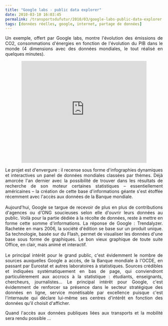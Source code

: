 ```yaml
---
title: "Google labs - public data explorer"
date: 2010-03-10 16:03:45
permalink: /transportsdufutur/2010/03/google-labs-public-data-explorer.html
tags: [données réelles, google, internet, partage de données]
---
```


<p style="text-align: justify">Un exemple, offert par Google labs, montre l'évolution des émissions de CO2, consommations d'énergies en fonction de l'évolution du PIB dans le monde (4 dimensions avec des données mondiales, le tout réalisé en quelques minutes). </p> <p style="text-align: center"><iframe frameborder="0" height="325" marginheight="0" marginwidth="0" scrolling="no" src="http://www.google.com/publicdata/explore/embed?ds=d5bncppjof8f9_&ctype=b&met_y=en_atm_co2e_pc&scale_y=lin&ind_y=false&met_x=ny_gdp_mktp_cd&scale_x=lin&ind_x=false&met_s=eg_use_pcap_kg_oe&dimp_c=country:income_level&idim=country:FRA&ifdim=country&pit=-315619200000&hl=en_US&dl=en_US" width="400"></iframe></p> <p style="text-align: justify">Le projet est d'envergure : il recense sous forme d'infographies dynamiques et interactives un panel de données mondiales classées par thèmes. Déjà amorcée l'an dernier avec la possibilité de trouver dans les résultats de recherche de son moteur certaines statistiques – essentiellement américaines – la création de cette base d'informations géante s'est étoffée récemment avec l'accès aux données de la Banque mondiale.<br /><br />Aujourd'hui, Google se targue de recevoir de plus en plus de contributions d'agences ou d'ONG soucieuses selon elle d'ouvrir leurs données au public. Voilà pour la partie dédiée à la récolte de données, reste à mettre en forme cette somme d'informations. La réponse de Google : Trendalyzer. Rachetée en mars 2006, la société d'édition se base sur un produit unique. Sa technologie, basée sur du Flash, permet de visualiser les données d'une base sous forme de graphiques. Le bon vieux graphique de toute suite Office, en clair, mais animé et interactif.<br /><br />Le principal intérêt pour le grand public, c'est évidemment le nombre de sources auxquelles Google a accès, de la Banque mondiale à l'OCDE, en passant par Eurostat et autres laboratoires à statistiques. Sources crédibles et indiquées systématiquement en bas de page, qui conviendront particulièrement aux accrocs à la statistique : étudiants, enseignants, chercheurs, journalistes... Le principal intérêt pour Google, c'est évidemment de renforcer sa présence dans le secteur stratégique des données en ligne, service monétisable par excellence puisque c'est l'internaute qui déclare lui-même ses centres d'intérêt en fonction des données qu'il choisit d'afficher.</p> <p style="text-align: justify">Quand l'accès aux données publiques liées aux transports et la mobilité sera rendu possible ...</p>
